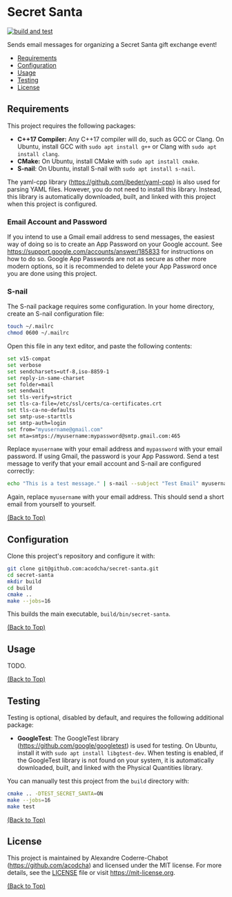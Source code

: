 # Secret Santa

[![build and test](https://github.com/acodcha/secret-santa/actions/workflows/build_and_test.yaml/badge.svg?branch=main)](https://github.com/acodcha/secret-santa/actions/workflows/build_and_test.yaml)

Sends email messages for organizing a Secret Santa gift exchange event!

- [Requirements](#requirements)
- [Configuration](#configuration)
- [Usage](#usage)
- [Testing](#testing)
- [License](#license)

## Requirements

This project requires the following packages:

- **C++17 Compiler:** Any C++17 compiler will do, such as GCC or Clang. On Ubuntu, install GCC with `sudo apt install g++` or Clang with `sudo apt install clang`.
- **CMake:** On Ubuntu, install CMake with `sudo apt install cmake`.
- **S-nail**: On Ubuntu, install S-nail with `sudo apt install s-nail`.

The yaml-cpp library (<https://github.com/jbeder/yaml-cpp>) is also used for parsing YAML files. However, you do not need to install this library. Instead, this library is automatically downloaded, built, and linked with this project when this project is configured.

### Email Account and Password

If you intend to use a Gmail email address to send messages, the easiest way of doing so is to create an App Password on your Google account. See <https://support.google.com/accounts/answer/185833> for instructions on how to do so. Google App Passwords are not as secure as other more modern options, so it is recommended to delete your App Password once you are done using this project.

### S-nail

The S-nail package requires some configuration. In your home directory, create an S-nail configuration file:

```bash
touch ~/.mailrc
chmod 0600 ~/.mailrc
```

Open this file in any text editor, and paste the following contents:

```bash
set v15-compat
set verbose
set sendcharsets=utf-8,iso-8859-1
set reply-in-same-charset
set folder=mail
set sendwait
set tls-verify=strict
set tls-ca-file=/etc/ssl/certs/ca-certificates.crt
set tls-ca-no-defaults
set smtp-use-starttls
set smtp-auth=login
set from="myusername@gmail.com"
set mta=smtps://myusername:mypassword@smtp.gmail.com:465
```

Replace `myusername` with your email address and `mypassword` with your email password. If using Gmail, the password is your App Password. Send a test message to verify that your email account and S-nail are configured correctly:

```bash
echo "This is a test message." | s-nail --subject "Test Email" myusername@gmail.com
```

Again, replace `myusername` with your email address. This should send a short email from yourself to yourself.

[(Back to Top)](#secret-santa)

## Configuration

Clone this project's repository and configure it with:

```bash
git clone git@github.com:acodcha/secret-santa.git
cd secret-santa
mkdir build
cd build
cmake ..
make --jobs=16
```

This builds the main executable, `build/bin/secret-santa`.

[(Back to Top)](#secret-santa)

## Usage

TODO.

[(Back to Top)](#secret-santa)

## Testing

Testing is optional, disabled by default, and requires the following additional package:

- **GoogleTest**: The GoogleTest library (<https://github.com/google/googletest>) is used for testing. On Ubuntu, install it with `sudo apt install libgtest-dev`. When testing is enabled, if the GoogleTest library is not found on your system, it is automatically downloaded, built, and linked with the Physical Quantities library.

You can manually test this project from the `build` directory with:

```bash
cmake .. -DTEST_SECRET_SANTA=ON
make --jobs=16
make test
```

[(Back to Top)](#secret-santa)

## License

This project is maintained by Alexandre Coderre-Chabot (<https://github.com/acodcha>) and licensed under the MIT license. For more details, see the [LICENSE](LICENSE) file or visit <https://mit-license.org>.

[(Back to Top)](#secret-santa)
